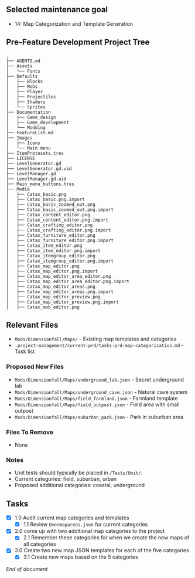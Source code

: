 ## Selected maintenance goal
- 14: Map Categorization and Template Generation

## Pre-Feature Development Project Tree
```
.
├── AGENTS.md
├── Assets
│   └── Fonts
├── Defaults
│   ├── Blocks
│   ├── Mobs
│   ├── Player
│   ├── Projectiles
│   ├── Shaders
│   └── Sprites
├── Documentation
│   ├── Game_design
│   ├── Game_development
│   └── Modding
├── FeatureList.md
├── Images
│   ├── Icons
│   └── Main menu
├── ItemProtosets.tres
├── LICENSE
├── LevelGenerator.gd
├── LevelGenerator.gd.uid
├── LevelManager.gd
├── LevelManager.gd.uid
├── Main_menu_buttons.tres
├── Media
│   ├── Catax_basic.png
│   ├── Catax_basic.png.import
│   ├── Catax_basic_zoomed_out.png
│   ├── Catax_basic_zoomed_out.png.import
│   ├── Catax_content_editor.png
│   ├── Catax_content_editor.png.import
│   ├── Catax_crafting_editor.png
│   ├── Catax_crafting_editor.png.import
│   ├── Catax_furniture_editor.png
│   ├── Catax_furniture_editor.png.import
│   ├── Catax_item_editor.png
│   ├── Catax_item_editor.png.import
│   ├── Catax_itemgroup_editor.png
│   ├── Catax_itemgroup_editor.png.import
│   ├── Catax_map_editor.png
│   ├── Catax_map_editor.png.import
│   ├── Catax_map_editor_area_editor.png
│   ├── Catax_map_editor_area_editor.png.import
│   ├── Catax_map_editor_areas.png
│   ├── Catax_map_editor_areas.png.import
│   ├── Catax_map_editor_preview.png
│   ├── Catax_map_editor_preview.png.import
│   ├── Catax_mob_editor.png
```

## Relevant Files
- `Mods/Dimensionfall/Maps/` - Existing map templates and categories
- `.project-management/current-prd/tasks-prd-map-categorization.md` - Task list

### Proposed New Files
- `Mods/Dimensionfall/Maps/underground_lab.json` - Secret underground lab
- `Mods/Dimensionfall/Maps/underground_cave.json` - Natural cave system
- `Mods/Dimensionfall/Maps/field_farmland.json` - Farmland template
- `Mods/Dimensionfall/Maps/field_outpost.json` - Field area with small outpost
- `Mods/Dimensionfall/Maps/suburban_park.json` - Park in suburban area

### Files To Remove
- None

### Notes
- Unit tests should typically be placed in `/Tests/Unit/`.
- Current categories: field, suburban, urban
- Proposed additional categories: coastal, underground

## Tasks
- [x] 1.0 Audit current map categories and templates
  - [x] 1.1 Review `Overmapareas.json` for current categories
- [x] 2.0 come up with two additional map categories to the project
  - [x] 2.1 Remember these categories for when we create the new maps of all categories
- [x] 3.0 Create two new map JSON templates for each of the five categories
  - [x] 3.1 Create new maps based on the 5 categories

*End of document*
